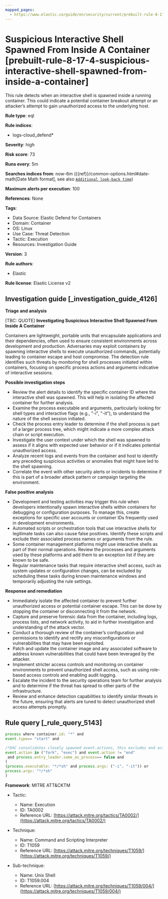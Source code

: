 ```yaml
---
mapped_pages:
  - https://www.elastic.co/guide/en/security/current/prebuilt-rule-8-17-4-suspicious-interactive-shell-spawned-from-inside-a-container.html
---
```


# Suspicious Interactive Shell Spawned From Inside A Container [prebuilt-rule-8-17-4-suspicious-interactive-shell-spawned-from-inside-a-container]

This rule detects when an interactive shell is spawned inside a running container. This could indicate a potential container breakout attempt or an attacker’s attempt to gain unauthorized access to the underlying host.

**Rule type**: eql

**Rule indices**:

* logs-cloud_defend*

**Severity**: high

**Risk score**: 73

**Runs every**: 5m

**Searches indices from**: now-6m ({{ref}}/common-options.html#date-math[Date Math format], see also [`Additional look-back time`](docs-content://solutions/security/detect-and-alert/create-detection-rule.md#rule-schedule))

**Maximum alerts per execution**: 100

**References**: None

**Tags**:

* Data Source: Elastic Defend for Containers
* Domain: Container
* OS: Linux
* Use Case: Threat Detection
* Tactic: Execution
* Resources: Investigation Guide

**Version**: 3

**Rule authors**:

* Elastic

**Rule license**: Elastic License v2

## Investigation guide [_investigation_guide_4126]

**Triage and analysis**

[TBC: QUOTE]
**Investigating Suspicious Interactive Shell Spawned From Inside A Container**

Containers are lightweight, portable units that encapsulate applications and their dependencies, often used to ensure consistent environments across development and production. Adversaries may exploit containers by spawning interactive shells to execute unauthorized commands, potentially leading to container escape and host compromise. The detection rule identifies such threats by monitoring for shell processes initiated within containers, focusing on specific process actions and arguments indicative of interactive sessions.

**Possible investigation steps**

* Review the alert details to identify the specific container ID where the interactive shell was spawned. This will help in isolating the affected container for further analysis.
* Examine the process executable and arguments, particularly looking for shell types and interactive flags (e.g., "-i", "-it"), to understand the nature of the shell session initiated.
* Check the process entry leader to determine if the shell process is part of a larger process tree, which might indicate a more complex attack chain or script execution.
* Investigate the user context under which the shell was spawned to assess if it aligns with expected user behavior or if it indicates potential unauthorized access.
* Analyze recent logs and events from the container and host to identify any preceding suspicious activities or anomalies that might have led to the shell spawning.
* Correlate the event with other security alerts or incidents to determine if this is part of a broader attack pattern or campaign targeting the environment.

**False positive analysis**

* Development and testing activities may trigger this rule when developers intentionally spawn interactive shells within containers for debugging or configuration purposes. To manage this, create exceptions for specific user accounts or container IDs frequently used in development environments.
* Automated scripts or orchestration tools that use interactive shells for legitimate tasks can also cause false positives. Identify these scripts and exclude their associated process names or arguments from the rule.
* Some container management platforms might use interactive shells as part of their normal operations. Review the processes and arguments used by these platforms and add them to an exception list if they are known to be safe.
* Regular maintenance tasks that require interactive shell access, such as system updates or configuration changes, can be excluded by scheduling these tasks during known maintenance windows and temporarily adjusting the rule settings.

**Response and remediation**

* Immediately isolate the affected container to prevent further unauthorized access or potential container escape. This can be done by stopping the container or disconnecting it from the network.
* Capture and preserve forensic data from the container, including logs, process lists, and network activity, to aid in further investigation and understanding of the attack vector.
* Conduct a thorough review of the container’s configuration and permissions to identify and rectify any misconfigurations or vulnerabilities that may have been exploited.
* Patch and update the container image and any associated software to address known vulnerabilities that could have been leveraged by the attacker.
* Implement stricter access controls and monitoring on container environments to prevent unauthorized shell access, such as using role-based access controls and enabling audit logging.
* Escalate the incident to the security operations team for further analysis and to determine if the threat has spread to other parts of the infrastructure.
* Review and enhance detection capabilities to identify similar threats in the future, ensuring that alerts are tuned to detect unauthorized shell access attempts promptly.


## Rule query [_rule_query_5143]

```js
process where container.id: "*" and
event.type== "start" and

/*D4C consolidates closely spawned event.actions, this excludes end actions to only capture ongoing processes*/
event.action in ("fork", "exec") and event.action != "end"
 and process.entry_leader.same_as_process== false and
(
(process.executable: "*/*sh" and process.args: ("-i", "-it")) or
process.args: "*/*sh"
)
```

**Framework**: MITRE ATT&CKTM

* Tactic:

    * Name: Execution
    * ID: TA0002
    * Reference URL: [https://attack.mitre.org/tactics/TA0002/](https://attack.mitre.org/tactics/TA0002/)

* Technique:

    * Name: Command and Scripting Interpreter
    * ID: T1059
    * Reference URL: [https://attack.mitre.org/techniques/T1059/](https://attack.mitre.org/techniques/T1059/)

* Sub-technique:

    * Name: Unix Shell
    * ID: T1059.004
    * Reference URL: [https://attack.mitre.org/techniques/T1059/004/](https://attack.mitre.org/techniques/T1059/004/)



